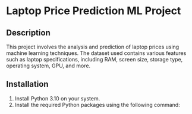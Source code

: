 # Laptop Price Prediction ML Project

## Description

This project involves the analysis and prediction of laptop prices using machine learning techniques. The dataset used contains various features such as laptop specifications, including RAM, screen size, storage type, operating system, GPU, and more.

## Installation

1. Install Python 3.10 on your system.
2. Install the required Python packages using the following command:
